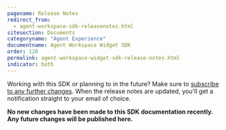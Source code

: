 ```yaml
---
pagename: Release Notes
redirect_from:
  - agent-workspace-sdk-releasenotes.html
sitesection: Documents
categoryname: "Agent Experience"
documentname: Agent Workspace Widget SDK
order: 120
permalink: agent-workspace-widget-sdk-release-notes.html
indicator: both
---
```


<div class="attn-alert">Working with this SDK or planning to in the future? Make sure to <a href="https://visualping.io/?url=developers.liveperson.com/agent-workspace-sdk-releasenotes.html&mode=web&css=post-content" target="_blank">subscribe to any further changes</a>. When the release notes are updated, you'll get a notification straight to your email of choice.</div>

**No new changes have been made to this SDK documentation recently. Any future changes will be published here.**
